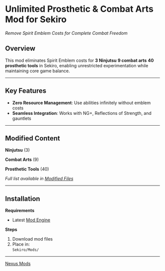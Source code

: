 # Unlimited Prosthetic & Combat Arts Mod for Sekiro  
*Remove Spirit Emblem Costs for Complete Combat Freedom*

##  Overview  
This mod eliminates Spirit Emblem costs for **3 Ninjutsu** **9 combat arts** **40 prosthetic tools** in Sekiro, enabling unrestricted experimentation while maintaining core game balance.

---

##  Key Features  
- **Zero Resource Management**: Use abilities infinitely without emblem costs  
- **Seamless Integration**: Works with NG+, Reflections of Strength, and gauntlets  
 

---

##  Modified Content  
**Ninjutsu** (3)

**Combat Arts** (9)  

**Prosthetic Tools** (40)  
 

*Full list available in [Modified Files](MODIFIED_LIST.md)*

---

##  Installation  
**Requirements**  
- Latest [Mod Engine](https://www.nexusmods.com/sekiro/mods/6)  

**Steps**  
1. Download mod files  
2. Place in:  
   `Sekiro/Mods/`  
  ---

  [Nexus Mods](https://www.nexusmods.com/sekiro/mods/2068)  
